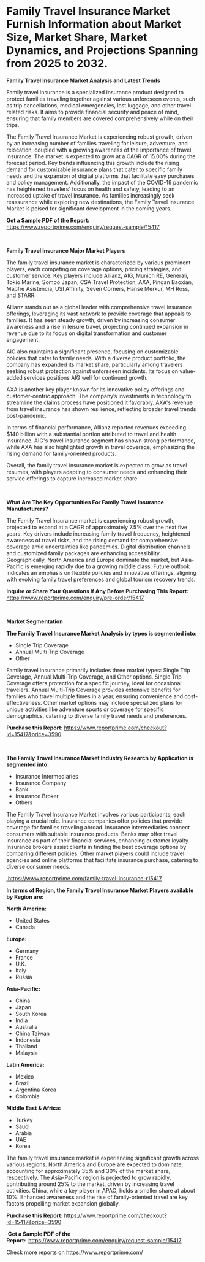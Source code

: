 <p><h1>Family Travel Insurance Market Furnish Information about Market Size, Market Share, Market Dynamics, and Projections Spanning from 2025 to 2032.</h1></p><p><strong>Family Travel Insurance Market Analysis and Latest Trends</strong></p>
<p><p>Family travel insurance is a specialized insurance product designed to protect families traveling together against various unforeseen events, such as trip cancellations, medical emergencies, lost luggage, and other travel-related risks. It aims to provide financial security and peace of mind, ensuring that family members are covered comprehensively while on their trips.</p><p>The Family Travel Insurance Market is experiencing robust growth, driven by an increasing number of families traveling for leisure, adventure, and relocation, coupled with a growing awareness of the importance of travel insurance. The market is expected to grow at a CAGR of 15.00% during the forecast period. Key trends influencing this growth include the rising demand for customizable insurance plans that cater to specific family needs and the expansion of digital platforms that facilitate easy purchases and policy management. Additionally, the impact of the COVID-19 pandemic has heightened travelers' focus on health and safety, leading to an increased uptake of travel insurance. As families increasingly seek reassurance while exploring new destinations, the Family Travel Insurance Market is poised for significant development in the coming years.</p></p>
<p><strong>Get a Sample PDF of the Report:&nbsp;</strong> <a href="https://www.reportprime.com/enquiry/request-sample/15417?utm_campaign=3215&utm_medium=2&utm_source=Github&utm_content=ia&utm_term=20032025&utm_id=family-travel-insurance">https://www.reportprime.com/enquiry/request-sample/15417</a></p>
<p>&nbsp;</p>
<p><strong>Family Travel Insurance Major Market Players</strong></p>
<p><p>The family travel insurance market is characterized by various prominent players, each competing on coverage options, pricing strategies, and customer service. Key players include Allianz, AIG, Munich RE, Generali, Tokio Marine, Sompo Japan, CSA Travel Protection, AXA, Pingan Baoxian, Mapfre Asistencia, USI Affinity, Seven Corners, Hanse Merkur, MH Ross, and STARR.</p><p>Allianz stands out as a global leader with comprehensive travel insurance offerings, leveraging its vast network to provide coverage that appeals to families. It has seen steady growth, driven by increasing consumer awareness and a rise in leisure travel, projecting continued expansion in revenue due to its focus on digital transformation and customer engagement.</p><p>AIG also maintains a significant presence, focusing on customizable policies that cater to family needs. With a diverse product portfolio, the company has expanded its market share, particularly among travelers seeking robust protection against unforeseen incidents. Its focus on value-added services positions AIG well for continued growth.</p><p>AXA is another key player known for its innovative policy offerings and customer-centric approach. The company’s investments in technology to streamline the claims process have positioned it favorably. AXA's revenue from travel insurance has shown resilience, reflecting broader travel trends post-pandemic.</p><p>In terms of financial performance, Allianz reported revenues exceeding $140 billion with a substantial portion attributed to travel and health insurance. AIG's travel insurance segment has shown strong performance, while AXA has also highlighted growth in travel coverage, emphasizing the rising demand for family-oriented products.</p><p>Overall, the family travel insurance market is expected to grow as travel resumes, with players adapting to consumer needs and enhancing their service offerings to capture increased market share.</p></p>
<p>&nbsp;</p>
<p><strong>What Are The Key Opportunities For Family Travel Insurance Manufacturers?</strong></p>
<p><p>The Family Travel Insurance market is experiencing robust growth, projected to expand at a CAGR of approximately 7.5% over the next five years. Key drivers include increasing family travel frequency, heightened awareness of travel risks, and the rising demand for comprehensive coverage amid uncertainties like pandemics. Digital distribution channels and customized family packages are enhancing accessibility. Geographically, North America and Europe dominate the market, but Asia-Pacific is emerging rapidly due to a growing middle class. Future outlook indicates an emphasis on flexible policies and innovative offerings, aligning with evolving family travel preferences and global tourism recovery trends.</p></p>
<p><strong>Inquire or Share Your Questions If Any Before Purchasing This Report:</strong> <a href="https://www.reportprime.com/enquiry/pre-order/15417?utm_campaign=3215&utm_medium=2&utm_source=Github&utm_content=ia&utm_term=20032025&utm_id=family-travel-insurance">https://www.reportprime.com/enquiry/pre-order/15417</a></p>
<p>&nbsp;</p>
<p><strong>Market Segmentation</strong></p>
<p><strong>The Family Travel Insurance Market Analysis by types is segmented into:</strong></p>
<p><ul><li>Single Trip Coverage</li><li>Annual Multi Trip Coverage</li><li>Other</li></ul></p>
<p><p>Family travel insurance primarily includes three market types: Single Trip Coverage, Annual Multi-Trip Coverage, and Other options. Single Trip Coverage offers protection for a specific journey, ideal for occasional travelers. Annual Multi-Trip Coverage provides extensive benefits for families who travel multiple times in a year, ensuring convenience and cost-effectiveness. Other market options may include specialized plans for unique activities like adventure sports or coverage for specific demographics, catering to diverse family travel needs and preferences.</p></p>
<p><strong>Purchase this Report:&nbsp;</strong><a href="https://www.reportprime.com/checkout?id=15417&price=3590&utm_campaign=3215&utm_medium=2&utm_source=Github&utm_content=ia&utm_term=20032025&utm_id=family-travel-insurance">https://www.reportprime.com/checkout?id=15417&price=3590</a></p>
<p>&nbsp;</p>
<p><strong>The Family Travel Insurance Market Industry Research by Application is segmented into:</strong></p>
<p><ul><li>Insurance Intermediaries</li><li>Insurance Company</li><li>Bank</li><li>Insurance Broker</li><li>Others</li></ul></p>
<p><p>The Family Travel Insurance Market involves various participants, each playing a crucial role. Insurance companies offer policies that provide coverage for families traveling abroad. Insurance intermediaries connect consumers with suitable insurance products. Banks may offer travel insurance as part of their financial services, enhancing customer loyalty. Insurance brokers assist clients in finding the best coverage options by comparing different policies. Other market players could include travel agencies and online platforms that facilitate insurance purchase, catering to diverse consumer needs.</p></p>
<p><a href="https://www.reportprime.com/family-travel-insurance-r15417?utm_campaign=3215&utm_medium=2&utm_source=Github&utm_content=ia&utm_term=20032025&utm_id=family-travel-insurance">&nbsp;https://www.reportprime.com/family-travel-insurance-r15417</a></p>
<p><strong>In terms of Region, the Family Travel Insurance Market Players available by Region are:</strong></p>
<p>
    <p> <strong> North America: </strong>
        <ul>
            <li>United States</li>
            <li>Canada</li>
        </ul>
        </p> 
    <p> <strong> Europe: </strong>
        <ul>
            <li>Germany</li>
            <li>France</li>
            <li>U.K.</li>
            <li>Italy</li>
            <li>Russia</li>
        </ul>
        </p> 
    <p> <strong> Asia-Pacific: </strong>
        <ul>
            <li>China</li>
            <li>Japan</li>
            <li>South Korea</li>
            <li>India</li>
            <li>Australia</li>
            <li>China Taiwan</li>
            <li>Indonesia</li>
            <li>Thailand</li>
            <li>Malaysia</li>
        </ul>
        </p> 
    <p> <strong> Latin America: </strong>
        <ul>
            <li>Mexico</li>
            <li>Brazil</li>
            <li>Argentina Korea</li>
            <li>Colombia</li>
        </ul>
        </p> 
    <p> <strong> Middle East & Africa: </strong>
        <ul>
            <li>Turkey</li>
            <li>Saudi</li>
            <li>Arabia</li>
            <li>UAE</li>
            <li>Korea</li>
        </ul>
    </p>
    </p>
<p><p>The family travel insurance market is experiencing significant growth across various regions. North America and Europe are expected to dominate, accounting for approximately 35% and 30% of the market share, respectively. The Asia-Pacific region is projected to grow rapidly, contributing around 25% to the market, driven by increasing travel activities. China, while a key player in APAC, holds a smaller share at about 10%. Enhanced awareness and the rise of family-oriented travel are key factors propelling market expansion globally.</p></p>
<p><strong>Purchase this Report: </strong><a href="https://www.reportprime.com/checkout?id=15417&price=3590&utm_campaign=3215&utm_medium=2&utm_source=Github&utm_content=ia&utm_term=20032025&utm_id=family-travel-insurance">https://www.reportprime.com/checkout?id=15417&price=3590</a></p>
<p>&nbsp;<strong>Get a Sample PDF of the Report:&nbsp;&nbsp;</strong><a href="https://www.reportprime.com/enquiry/request-sample/15417?utm_campaign=3215&utm_medium=2&utm_source=Github&utm_content=ia&utm_term=20032025&utm_id=family-travel-insurance">https://www.reportprime.com/enquiry/request-sample/15417</a></p>
<p><strong></strong></p>
<p>Check more reports on <a href="https://www.reportprime.com/?utm_campaign=3215&utm_medium=2&utm_source=Github&utm_content=ia&utm_term=20032025&utm_id=family-travel-insurance">https://www.reportprime.com/</a></p>